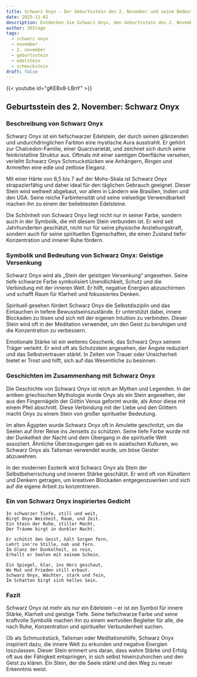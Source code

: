 ```yaml
---
title: Schwarz Onyx - Der Geburtsstein des 2. November und seine Bedeutung
date: 2025-11-02
description: Entdecken Sie Schwarz Onyx, den Geburtsstein des 2. November, der Geistige Versenkung symbolisiert. Seine Symbolik und Geschichte werden Sie inspirieren.
author: 365tage
tags:
  - schwarz onyx
  - november
  - 2. november
  - geburtsstein
  - edelstein
  - schmuckstein
draft: false
---
```


{{< youtube id="gKEBx8-LBnY" >}}

## Geburtsstein des 2. November: Schwarz Onyx

### Beschreibung von Schwarz Onyx

Schwarz Onyx ist ein tiefschwarzer Edelstein, der durch seinen glänzenden und undurchdringlichen Farbton eine mystische Aura ausstrahlt. Er gehört zur Chalcedon-Familie, einer Quarzvarietät, und zeichnet sich durch seine feinkristalline Struktur aus. Oftmals mit einer samtigen Oberfläche versehen, verleiht Schwarz Onyx Schmuckstücken wie Anhängern, Ringen und Armreifen eine edle und zeitlose Eleganz.

Mit einer Härte von 6,5 bis 7 auf der Mohs-Skala ist Schwarz Onyx strapazierfähig und daher ideal für den täglichen Gebrauch geeignet. Dieser Stein wird weltweit abgebaut, vor allem in Ländern wie Brasilien, Indien und den USA. Seine reiche Farbintensität und seine vielseitige Verwendbarkeit machen ihn zu einem der beliebtesten Edelsteine.

Die Schönheit von Schwarz Onyx liegt nicht nur in seiner Farbe, sondern auch in der Symbolik, die mit diesem Stein verbunden ist. Er wird seit Jahrhunderten geschätzt, nicht nur für seine physische Anziehungskraft, sondern auch für seine spirituellen Eigenschaften, die einen Zustand tiefer Konzentration und innerer Ruhe fördern.

### Symbolik und Bedeutung von Schwarz Onyx: Geistige Versenkung

Schwarz Onyx wird als „Stein der geistigen Versenkung“ angesehen. Seine tiefe schwarze Farbe symbolisiert Unendlichkeit, Schutz und die Verbindung mit der inneren Welt. Er hilft, negative Energien abzuschirmen und schafft Raum für Klarheit und fokussiertes Denken.

Spirituell gesehen fördert Schwarz Onyx die Selbstdisziplin und das Eintauchen in tiefere Bewusstseinszustände. Er unterstützt dabei, innere Blockaden zu lösen und sich mit der eigenen Intuition zu verbinden. Dieser Stein wird oft in der Meditation verwendet, um den Geist zu beruhigen und die Konzentration zu verbessern.

Emotionale Stärke ist ein weiteres Geschenk, das Schwarz Onyx seinem Träger verleiht. Er wird oft als Schutzstein angesehen, der Ängste reduziert und das Selbstvertrauen stärkt. In Zeiten von Trauer oder Unsicherheit bietet er Trost und hilft, sich auf das Wesentliche zu besinnen.

### Geschichten im Zusammenhang mit Schwarz Onyx

Die Geschichte von Schwarz Onyx ist reich an Mythen und Legenden. In der antiken griechischen Mythologie wurde Onyx als ein Stein angesehen, der aus den Fingernägeln der Göttin Venus geformt wurde, als Amor diese mit einem Pfeil abschnitt. Diese Verbindung mit der Liebe und den Göttern macht Onyx zu einem Stein von großer spiritueller Bedeutung.

Im alten Ägypten wurde Schwarz Onyx oft in Amulette geschnitzt, um die Seelen auf ihrer Reise ins Jenseits zu schützen. Seine tiefe Farbe wurde mit der Dunkelheit der Nacht und dem Übergang in die spirituelle Welt assoziiert. Ähnliche Überzeugungen gab es in asiatischen Kulturen, wo Schwarz Onyx als Talisman verwendet wurde, um böse Geister abzuwehren.

In der modernen Esoterik wird Schwarz Onyx als Stein der Selbstbeherrschung und inneren Stärke geschätzt. Er wird oft von Künstlern und Denkern getragen, um kreativen Blockaden entgegenzuwirken und sich auf die eigene Arbeit zu konzentrieren.

### Ein von Schwarz Onyx inspiriertes Gedicht

```
In schwarzer Tiefe, still und weit,  
Birgt Onyx Weisheit, Raum, und Zeit.  
Ein Stein der Ruhe, stiller Macht,  
Der Träume birgt in dunkler Nacht.  

Er schützt den Geist, hält Sorgen fern,  
Lehrt inn're Stille, nah und fern.  
Im Glanz der Dunkelheit, so rein,  
Erhellt er Seelen mit seinem Schein.  

Ein Spiegel, klar, ins Herz geschaut,  
Wo Mut und Frieden still erbaut.  
Schwarz Onyx, Wächter, stark und fein,  
Im Schatten birgt sich helles Sein.  
```

### Fazit

Schwarz Onyx ist mehr als nur ein Edelstein – er ist ein Symbol für innere Stärke, Klarheit und geistige Tiefe. Seine tiefschwarze Farbe und seine kraftvolle Symbolik machen ihn zu einem wertvollen Begleiter für alle, die nach Ruhe, Konzentration und spiritueller Verbundenheit suchen.

Ob als Schmuckstück, Talisman oder Meditationshilfe, Schwarz Onyx inspiriert dazu, die innere Welt zu erkunden und negative Energien loszulassen. Dieser Stein erinnert uns daran, dass wahre Stärke und Erfolg oft aus der Fähigkeit entspringen, in sich selbst hineinzuhorchen und den Geist zu klären. Ein Stein, der die Seele stärkt und den Weg zu neuer Erkenntnis weist.